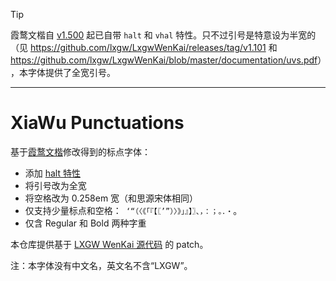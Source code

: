 > [!TIP]
> 
> 霞鹜文楷自 [v1.500](https://github.com/lxgw/LxgwWenKai/releases/tag/v1.500) 起已自带 `halt` 和 `vhal` 特性。只不过引号是特意设为半宽的（见 <https://github.com/lxgw/LxgwWenKai/releases/tag/v1.101> 和 <https://github.com/lxgw/LxgwWenKai/blob/master/documentation/uvs.pdf>），本字体提供了全宽引号。

---

# XiaWu Punctuations

基于[霞鹜文楷](https://github.com/lxgw/LxgwWenKai)修改得到的标点字体：

-   添加 [halt 特性](https://learn.microsoft.com/zh-cn/typography/opentype/spec/features_fj#halt)
-   将引号改为全宽
-   将空格改为 0.258em 宽（和思源宋体相同）
-   仅支持少量标点和空格：` ‘“（〈《「『【〖’”）〉》」』】〗、，：；。．・`。
-   仅含 Regular 和 Bold 两种字重

本仓库提供基于 [LXGW WenKai 源代码](https://github.com/lxgw/LxgwWenKai/tree/main/sources) 的 patch。

注：本字体没有中文名，英文名不含“LXGW”。
